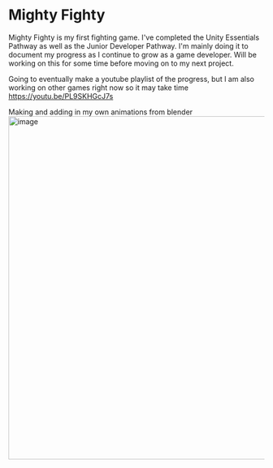 # Mighty Fighty

Mighty Fighty is my first fighting game. I've completed the Unity Essentials Pathway as well as the Junior Developer Pathway. I'm mainly doing it to document my progress as I continue to grow as a game developer. Will be working on this for some time before moving on to my next project.


Going to eventually make a youtube playlist of the progress, but I am also working on other games right now so it may take time
https://youtu.be/PL9SKHGcJ7s


Making and adding in my own animations from blender
<img width="1253" height="677" alt="image" src="https://github.com/user-attachments/assets/abc0c81c-e6be-4e5a-a09f-c18062cdc52e" />
